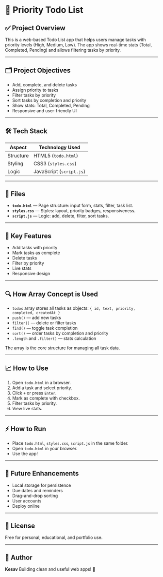 # 📌 Priority Todo List

## ✅ Project Overview

This is a web-based Todo List app that helps users manage tasks with priority levels (High, Medium, Low). The app shows real-time stats (Total, Completed, Pending) and allows filtering tasks by priority.

---

## 🗂️ Project Objectives

* Add, complete, and delete tasks
* Assign priority to tasks
* Filter tasks by priority
* Sort tasks by completion and priority
* Show stats: Total, Completed, Pending
* Responsive and user-friendly UI

---

## 🛠️ Tech Stack

| Aspect    | Technology Used          |
| --------- | ------------------------ |
| Structure | HTML5 (`todo.html`)      |
| Styling   | CSS3 (`styles.css`)      |
| Logic     | JavaScript (`script.js`) |

---

## 📂 Files

* **`todo.html`** — Page structure: input form, stats, filter, task list.
* **`styles.css`** — Styles: layout, priority badges, responsiveness.
* **`script.js`** — Logic: add, delete, filter, sort tasks.

---

## 🔑 Key Features

* Add tasks with priority
* Mark tasks as complete
* Delete tasks
* Filter by priority
* Live stats
* Responsive design

---

## 🔍 How Array Concept is Used

* `todos` array stores all tasks as objects: `{ id, text, priority, completed, createdAt }`
* `push()` — add new tasks
* `filter()` — delete or filter tasks
* `find()` — toggle task completion
* `sort()` — order tasks by completion and priority
* `.length` and `.filter()` — stats calculation

The array is the core structure for managing all task data.

---

## 📈 How to Use

1. Open `todo.html` in a browser.
2. Add a task and select priority.
3. Click `+` or press `Enter`.
4. Mark as complete with checkbox.
5. Filter tasks by priority.
6. View live stats.

---

## ⚡ How to Run

* Place `todo.html`, `styles.css`, `script.js` in the same folder.
* Open `todo.html` in your browser.
* Use the app!

---

## 🚀 Future Enhancements

* Local storage for persistence
* Due dates and reminders
* Drag-and-drop sorting
* User accounts
* Deploy online

---

## 📄 License

Free for personal, educational, and portfolio use.

---

## 🙌 Author

**Kesav**
Building clean and useful web apps! 🚀
